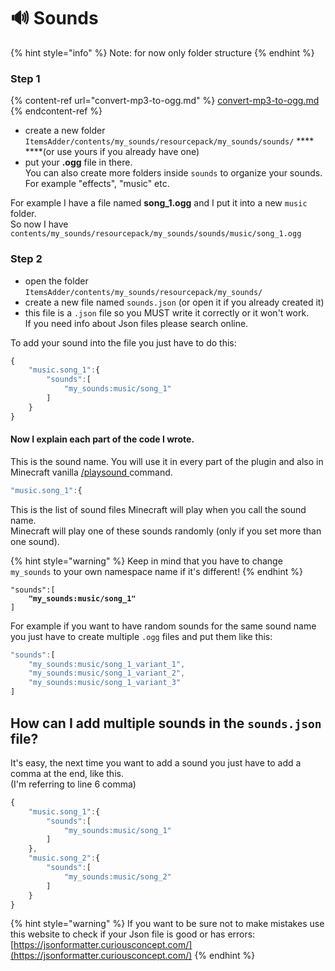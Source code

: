 # 🔊 Sounds

{% hint style="info" %}
Note: for now only folder structure&#x20;
{% endhint %}

### Step 1

{% content-ref url="convert-mp3-to-ogg.md" %}
[convert-mp3-to-ogg.md](convert-mp3-to-ogg.md)
{% endcontent-ref %}

* create a new folder `ItemsAdder/contents/my_sounds/resourcepack/my_sounds/sounds/` **** \
  ****(or use yours if you already have one)
* put your **.ogg** file in there.\
  You can also create more folders inside `sounds` to organize your sounds.\
  For example "effects", "music" etc.

For example I have a file named **song\_1.ogg** and I put it into a new `music` folder.\
So now I have `contents/my_sounds/resourcepack/my_sounds/sounds/music/song_1.ogg`

### Step 2

* open the folder `ItemsAdder/contents/my_sounds/resourcepack/my_sounds/`
* create a new file named `sounds.json` (or open it if you already created it)
* this file is a `.json` file so you MUST write it correctly or it won't work.\
  If you need info about Json files please search online.

To add your sound into the file you just have to do this:

```javascript
{
	"music.song_1":{
		"sounds":[
			"my_sounds:music/song_1"
		]
	}
}
```

#### Now I explain each part of the code I wrote.

This is the sound name. You will use it in every part of the plugin and also in Minecraft vanilla [/playsound ](https://www.digminecraft.com/game\_commands/playsound\_command.php)command.

```javascript
"music.song_1":{
```

This is the list of sound files Minecraft will play when you call the sound name.\
Minecraft will play one of these sounds randomly (only if you set more than one sound).

{% hint style="warning" %}
Keep in mind that you have to change `my_sounds` to your own namespace name if it's different!
{% endhint %}

<pre class="language-javascript"><code class="lang-javascript">"sounds":[
<strong>    "my_sounds:music/song_1"
</strong>]
</code></pre>

For example if you want to have random sounds for the same sound name you just have to create multiple `.ogg` files and put them like this:

```javascript
"sounds":[
    "my_sounds:music/song_1_variant_1",
    "my_sounds:music/song_1_variant_2",
    "my_sounds:music/song_1_variant_3"
]
```

## How can I add multiple sounds in the `sounds.json` file?

It's easy, the next time you want to add a sound you just have to add a comma at the end, like this.\
(I'm referring to line 6 comma)

```javascript
{
    "music.song_1":{
        "sounds":[
            "my_sounds:music/song_1"
        ]
    },
    "music.song_2":{
        "sounds":[
            "my_sounds:music/song_2"
        ]
    }
}
```

{% hint style="warning" %}
If you want to be sure not to make mistakes use this website to check if your Json file is good or has errors: [https://jsonformatter.curiousconcept.com/](https://jsonformatter.curiousconcept.com/)
{% endhint %}
